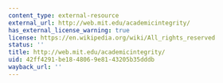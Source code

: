 ```yaml
---
content_type: external-resource
external_url: http://web.mit.edu/academicintegrity/
has_external_license_warning: true
license: https://en.wikipedia.org/wiki/All_rights_reserved
status: ''
title: http://web.mit.edu/academicintegrity/
uid: 42ff4291-be18-4806-9e81-43205b35dddb
wayback_url: ''
---
```


